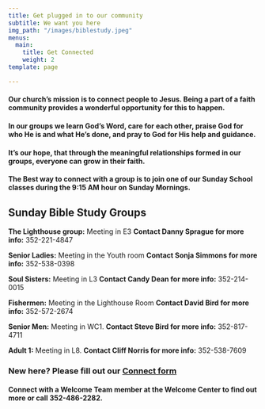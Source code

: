 ```yaml
---
title: Get plugged in to our community
subtitle: We want you here
img_path: "/images/biblestudy.jpeg"
menus:
  main:
    title: Get Connected
    weight: 2
template: page

---
```

#### **Our church’s mission is to connect people to Jesus.** Being a part of a faith community provides a wonderful opportunity for this to happen.

#### In our groups we learn God’s Word, care for each other, praise God for who He is and what He’s done, and pray to God for His help and guidance.

#### It’s our hope, that through the meaningful relationships formed in our groups, everyone can grow in their faith.

#### The Best way to connect with a group is to join one of our Sunday School classes during the 9:15 AM hour on Sunday Mornings.

## **Sunday Bible Study Groups** 

**The Lighthouse group:** Meeting in E3 **Contact Danny Sprague for more info:** 352-221-4847

**Senior Ladies:** Meeting in the Youth room **Contact Sonja Simmons for more info:** 352-538-0398

**Soul Sisters:** Meeting in L3 **Contact Candy Dean for more info:** 352-214-0015

**Fishermen:** Meeting in the Lighthouse Room **Contact David Bird for more info:** 352-572-2674

**Senior Men:** Meeting in WC1. **Contact Steve Bird for more info:** 352-817-4711

**Adult 1:** Meeting in L8. **Contact Cliff Norris for more info:** 352-538-7609

### New here? Please fill out our [Connect form](https://forms.gle/651RQkxsmr3C6CMV8)

#### Connect with a Welcome Team member at the Welcome Center to find out more or call 352-486-2282.